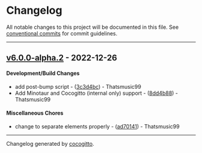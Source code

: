 # Changelog
All notable changes to this project will be documented in this file. See [conventional commits](https://www.conventionalcommits.org/) for commit guidelines.

- - -
## [v6.0.0-alpha.2](https://github.com/Thatsmusic99/AT-Rewritten/compare/v5.4.6-SNAPSHOT-3..v6.0.0-alpha.2) - 2022-12-26
#### Development/Build Changes
- add post-bump script - ([3c3d4bc](https://github.com/Thatsmusic99/AT-Rewritten/commit/3c3d4bcccc7cdf4261d06e11d90c62a55c67a87b)) - Thatsmusic99
- Add Minotaur and Cocogitto (internal only) support - ([8dd4b88](https://github.com/Thatsmusic99/AT-Rewritten/commit/8dd4b8826d883ec60a33e7c88eadb5ab5b40e6bc)) - Thatsmusic99
#### Miscellaneous Chores
- change to separate elements properly - ([ad70141](https://github.com/Thatsmusic99/AT-Rewritten/commit/ad701411f530054388527c8f121da07b2a60d7cc)) - Thatsmusic99

- - -

Changelog generated by [cocogitto](https://github.com/cocogitto/cocogitto).